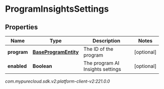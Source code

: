 # ProgramInsightsSettings


## Properties

| Name | Type | Description | Notes |
| ------------ | ------------- | ------------- | ------------- |
| **program** | [**BaseProgramEntity**](BaseProgramEntity) | The ID of the program |  [optional] |
| **enabled** | **Boolean** | The program AI Insights settings |  [optional] |




_com.mypurecloud.sdk.v2:platform-client-v2:221.0.0_
